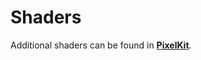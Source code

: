 
# Shaders

Additional shaders can be found in [**PixelKit**](https://github.com/hexagons/PixelKit/tree/master/Shaders).
